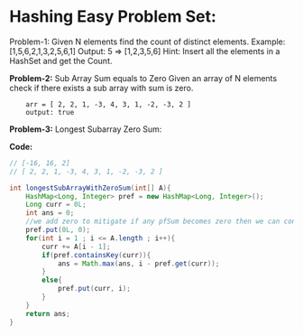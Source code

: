 # Hashing Easy Problem Set:

Problem-1: Given N elements find the count of distinct elements.
Example: [1,5,6,2,1,3,2,5,6,1] Output: 5 => [1,2,3,5,6]
Hint: Insert all the elements in a HashSet and get the Count.

__Problem-2:__ Sub Array Sum equals to Zero
Given an array of N elements check if there exists a sub array with sum is zero.
````text
    arr = [ 2, 2, 1, -3, 4, 3, 1, -2, -3, 2 ]
    output: true
````
__Problem-3:__ Longest Subarray Zero Sum:

__Code:__

````java
// [-16, 16, 2]
// [ 2, 2, 1, -3, 4, 3, 1, -2, -3, 2 ]

int longestSubArrayWithZeroSum(int[] A){
    HashMap<Long, Integer> pref = new HashMap<Long, Integer>();
    Long curr = 0L;
    int ans = 0;
    //we add zero to mitigate if any pfSum becomes zero then we can consider that starting of the array to till i is subarray
    pref.put(0L, 0);
    for(int i = 1 ; i <= A.length ; i++){
        curr += A[i - 1];
        if(pref.containsKey(curr)){
            ans = Math.max(ans, i - pref.get(curr));
        }
        else{
            pref.put(curr, i);
        }
    }
    return ans;    
}

````